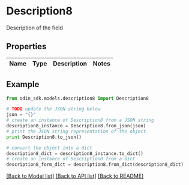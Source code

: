 # Description8

Description of the field

## Properties

Name | Type | Description | Notes
------------ | ------------- | ------------- | -------------

## Example

```python
from odin_sdk.models.description8 import Description8

# TODO update the JSON string below
json = "{}"
# create an instance of Description8 from a JSON string
description8_instance = Description8.from_json(json)
# print the JSON string representation of the object
print Description8.to_json()

# convert the object into a dict
description8_dict = description8_instance.to_dict()
# create an instance of Description8 from a dict
description8_form_dict = description8.from_dict(description8_dict)
```
[[Back to Model list]](../README.md#documentation-for-models) [[Back to API list]](../README.md#documentation-for-api-endpoints) [[Back to README]](../README.md)


